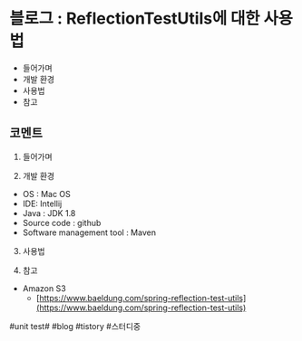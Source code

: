 # 블로그 : ReflectionTestUtils에 대한 사용법
* 들어가며
* 개발 환경
* 사용법
* 참고

**코멘트**
-

1. 들어가며

2. 개발 환경

* OS : Mac OS
* IDE: Intellij
* Java : JDK 1.8
* Source code : github
* Software management tool : Maven

3. 사용법

4. 참고

* Amazon S3
	* [https://www.baeldung.com/spring-reflection-test-utils](https://www.baeldung.com/spring-reflection-test-utils)

#unit test# #blog #tistory #스터디중